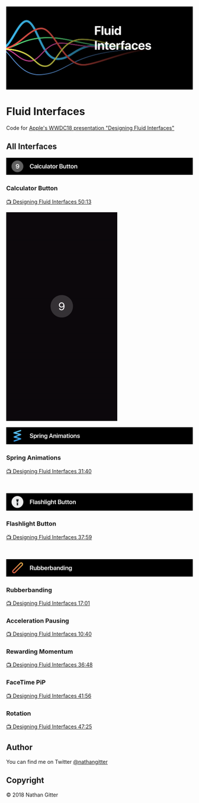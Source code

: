 <p align="center"><img src="Resources/repo-banner.png" alt="Fluid Interfaces Title Graphic"></p>

# Fluid Interfaces
Code for [Apple's WWDC18 presentation "Designing Fluid Interfaces"](https://developer.apple.com/videos/play/wwdc2018/803/)

## All Interfaces

<p align="center"><img src="Resources/section-calc.png" alt="Calculator Button"></p>

### Calculator Button

[📺 Designing Fluid Interfaces 50:13](https://developer.apple.com/videos/play/wwdc2018/803/?time=3013)

<img src="Resources/calcdemo.gif" alt="Calculator Button Demo">

<br>
<p align="center"><img src="Resources/section-spring.png" alt="Spring Animations"></p>

### Spring Animations

[📺 Designing Fluid Interfaces 31:40](https://developer.apple.com/videos/play/wwdc2018/803/?time=1900)

<br>
<p align="center"><img src="Resources/section-flash.png" alt="Flashlight Button"></p>

### Flashlight Button

[📺 Designing Fluid Interfaces 37:59](https://developer.apple.com/videos/play/wwdc2018/803/?time=2279)

<br>
<p align="center"><img src="Resources/section-rubber.png" alt="Rubberbanding"></p>

### Rubberbanding

[📺 Designing Fluid Interfaces 17:01](https://developer.apple.com/videos/play/wwdc2018/803/?time=1021)

### Acceleration Pausing

[📺 Designing Fluid Interfaces 10:40](https://developer.apple.com/videos/play/wwdc2018/803/?time=640)

### Rewarding Momentum

[📺 Designing Fluid Interfaces 36:48](https://developer.apple.com/videos/play/wwdc2018/803/?time=2208)

### FaceTime PiP

[📺 Designing Fluid Interfaces 41:56](https://developer.apple.com/videos/play/wwdc2018/803/?time=2516)

### Rotation

[📺 Designing Fluid Interfaces 47:25](https://developer.apple.com/videos/play/wwdc2018/803/?time=2845)

## Author
You can find me on Twitter [@nathangitter](https://twitter.com/nathangitter)

## Copyright
© 2018 Nathan Gitter
